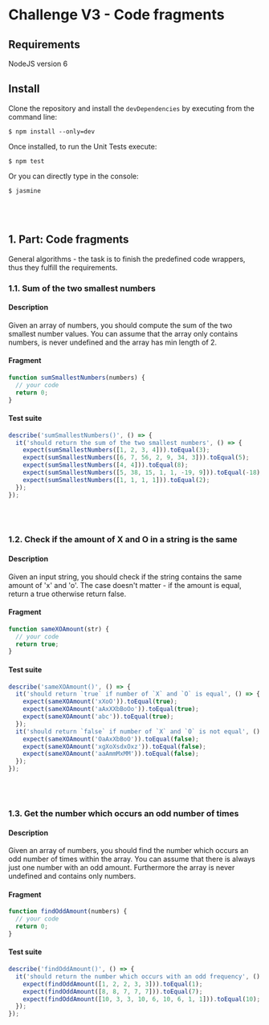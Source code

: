 # Challenge V3 - Code fragments

## Requirements

NodeJS version 6

## Install

Clone the repository and install the `devDependencies` by executing from the command line:

`$ npm install --only=dev`

Once installed, to run the Unit Tests execute:

`$ npm test`

Or you can directly type in the console:

`$ jasmine`


<br><br>

## 1. Part: Code fragments

General algorithms - the task is to finish the predefined code wrappers, thus they fulfill the requirements.

### 1.1. Sum of the two smallest numbers

#### Description

Given an array of numbers, you should compute the sum of the two smallest number values. You can assume that the array only contains
numbers, is never undefined and the array has min length of 2.

#### Fragment

``` javascript
function sumSmallestNumbers(numbers) {
  // your code
  return 0;
}
```

#### Test suite

``` javascript
describe('sumSmallestNumbers()', () => {
  it('should return the sum of the two smallest numbers', () => {
    expect(sumSmallestNumbers([1, 2, 3, 4])).toEqual(3);
    expect(sumSmallestNumbers([6, 7, 56, 2, 9, 34, 3])).toEqual(5);
    expect(sumSmallestNumbers([4, 4])).toEqual(8);
    expect(sumSmallestNumbers([5, 38, 15, 1, 1, -19, 9])).toEqual(-18);
    expect(sumSmallestNumbers([1, 1, 1, 1])).toEqual(2);
  });
});
```

<br><br>

### 1.2. Check if the amount of X and O in a string is the same

#### Description

Given an input string, you should check if the string contains the same amount of 'x' and 'o'. The case doesn't matter - if the amount is equal,
return a true otherwise return false.

#### Fragment

``` javascript
function sameXOAmount(str) {
  // your code
  return true;
}
```

#### Test suite

``` javascript
describe('sameXOAmount()', () => {
  it('should return `true` if number of `X` and `O` is equal', () => {
    expect(sameXOAmount('xXoO')).toEqual(true);
    expect(sameXOAmount('aAxXXbBoOo')).toEqual(true);
    expect(sameXOAmount('abc')).toEqual(true);
  });
  it('should return `false` if number of `X` and `O` is not equal', () => {
    expect(sameXOAmount('OaAxXbBoO')).toEqual(false);
    expect(sameXOAmount('xgXoXsdxOxz')).toEqual(false);
    expect(sameXOAmount('aaAmmMxMM')).toEqual(false);
  });
});
```

<br><br>

### 1.3. Get the number which occurs an odd number of times

#### Description

Given an array of numbers, you should find the number which occurs an odd number of times within the array. You can assume that there is
always just one number with an odd amount. Furthermore the array is never undefined and contains only numbers.

#### Fragment

``` javascript
function findOddAmount(numbers) {
  // your code
  return 0;
}
```

#### Test suite

``` javascript
describe('findOddAmount()', () => {
  it('should return the number which occurs with an odd frequency', () => {
    expect(findOddAmount([1, 2, 2, 3, 3])).toEqual(1);
    expect(findOddAmount([8, 8, 7, 7, 7])).toEqual(7);
    expect(findOddAmount([10, 3, 3, 10, 6, 10, 6, 1, 1])).toEqual(10);
  });
});
```
